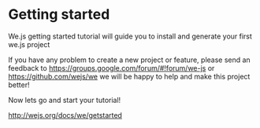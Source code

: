 # Getting started

We.js getting started tutorial will guide you to install and generate your first we.js project

If you have any problem to create a new project or feature, please send an feedback to https://groups.google.com/forum/#!forum/we-js or https://github.com/wejs/we we will be happy to help and make this project better!

Now lets go and start your tutorial! 

http://wejs.org/docs/we/getstarted